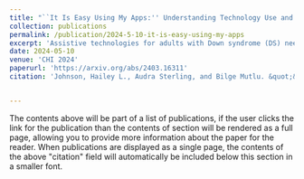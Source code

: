 ```yaml
---
title: "``It Is Easy Using My Apps:'' Understanding Technology Use and Needs of Adults with Down Syndrome"
collection: publications
permalink: /publication/2024-5-10-it-is-easy-using-my-apps
excerpt: 'Assistive technologies for adults with Down syndrome (DS) need designs tailored to their specific technology requirements. While prior research has explored technology design for individuals with intellectual disabilities, little is understood about the needs and expectations of adults with DS. Assistive technologies should leverage the abilities and interests of the population, while incorporating age- and context-considerate content. In this work, we interviewed six adults with DS, seven parents of adults with DS, and three experts in speech-language pathology, special education, and occupational therapy to determine how technology could support adults with DS. In our thematic analysis, four main themes emerged, including (1) community vs. home social involvement; (2) misalignment of skill expectations between adults with DS and parents; (3) family limitations in technology support; and (4) considerations for technology development. Our findings extend prior literature by including the voices of adults with DS in how and when they use technology.'
date: 2024-05-10
venue: 'CHI 2024'
paperurl: 'https://arxiv.org/abs/2403.16311'
citation: 'Johnson, Hailey L., Audra Sterling, and Bilge Mutlu. &quot;&quot;It Is Easy Using My Apps:&quot; Understanding Technology Use and Needs of Adults with Down Syndrome.&quot; arXiv preprint arXiv:2403.16311 (2024).'


---
```


The contents above will be part of a list of publications, if the user clicks the link for the publication than the contents of section will be rendered as a full page, allowing you to provide more information about the paper for the reader. When publications are displayed as a single page, the contents of the above "citation" field will automatically be included below this section in a smaller font.
